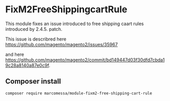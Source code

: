 # FixM2FreeShippingcartRule

This module fixes an issue introduced to free shipping caart rules introduced by 2.4.5. patch. 

This issue is describred here https://github.com/magento/magento2/issues/35967 

and here https://github.com/magento/magento2/commit/bd149447d03f30dfd7cbda19c28a8140a87e0c9f.


## Composer install

```
composer require marcomessa/module-fixm2-free-shipping-cart-rule
```